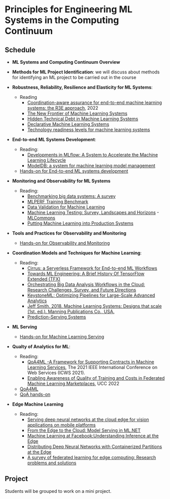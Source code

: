 # Principles for Engineering ML Systems in the Computing Continuum 

## Schedule


- **ML Systems and Computing Continuum Overview**

- **Methods for ML Project Identification**: we will discuss about methods  for identifying an ML project to be carried out in the course

- **Robustness, Reliability, Resilience and Elasticity for ML Systems**:
  - Reading
    - [Coordination-aware assurance for end-to-end machine learning systems: the R3E approach](https://www.researchgate.net/publication/341762862_R3E_-An_Approach_to_Robustness_Reliability_Resilience_and_Elasticity_Engineering_for_End-to-End_Machine_Learning_Systems), 2022
    - [The New Frontier of Machine Learning Systems](https://arxiv.org/pdf/1904.03257.pdf)
    - [Hidden Technical Debt in Machine Learning Systems](https://proceedings.neurips.cc/paper/2015/hash/86df7dcfd896fcaf2674f757a2463eba-Abstract.html)
    - [Declarative Machine Learning Systems](https://queue.acm.org/detail.cfm?id=3479315)
    - [Technology readiness levels for machine learning systems](https://www.nature.com/articles/s41467-022-33128-9)

- **End-to-end ML Systems Development**:
  - Reading:
    - [Developments in MLflow: A System to Accelerate the Machine Learning Lifecycle](https://dl.acm.org/doi/abs/10.1145/3399579.3399867)
    - [ModelDB: a system for machine learning model management](https://dl.acm.org/doi/10.1145/2939502.2939516)
  - [Hands-on for End-to-end ML systems development](../tutorials/MLProjectManagement/)

- **Monitoring and Observability for ML Systems**
  - Reading:
    - [Benchmarking big data systems: A survey](https://www.sciencedirect.com/science/article/pii/S0140366419312344)
    - [MLPERF Training Benchmark](https://arxiv.org/pdf/1910.01500.pdf)
    - [Data Validation for Machine Learning](https://mlsys.org/Conferences/2019/doc/2019/167.pdf)  
    - [Machine Learning Testing: Survey, Landscapes and Horizons](https://ieeexplore.ieee.org/document/9000651)
    -[MLCommons](https://mlcommons.org/en/)
    - [Putting Machine Learning into Production Systems](https://queue.acm.org/detail.cfm?id=3365847)

- **Tools and Practices for Observability and Monitoring**
    - [Hands-on for Observability and Monitoring](../tutorials/PerformanceMonitoring)

- **Coordination Models and Techniques for Machine Learning**:
  - Reading:
    - [Cirrus: a Serverless Framework for End-to-end ML Workflows](https://doi.org/10.1145/3357223.3362711)
    - [Towards ML Engineering: A Brief History Of TensorFlow Extended (TFX)](https://arxiv.org/abs/2010.02013)
    - [Orchestrating Big Data Analysis Workflows in the Cloud: Research Challenges, Survey, and Future Directions](https://dl.acm.org/doi/fullHtml/10.1145/3332301)
    - [KeystoneML: Optimizing Pipelines for Large-Scale Advanced Analytics](https://shivaram.org/publications/keystoneml-icde17.pdf)
    - [Jeff Smith. 2018. Machine Learning Systems: Designs that scale (1st. ed.). Manning Publications Co., USA.](https://www.manning.com/books/machine-learning-systems)
    - [Prediction-Serving Systems](https://queue.acm.org/detail.cfm?id=3210557)

- **ML Serving**

  - [Hands-on for Machine Learning Serving](../tutorials/MLService-2022/README.md)

- **Qualty of Analytics for ML**:
  - Reading:
      - [QoA4ML -A Framework for Supporting Contracts in Machine Learning Services](https://research.aalto.fi/files/65786264/main.pdf), The 2021 IEEE International Conference on Web Services (ICWS 2021).
      - [Enabling Awareness of Quality of Training and Costs in Federated Machine Learning Marketplaces](https://research.aalto.fi/files/105781165/Enabling_Awareness_of_Quality_of_Training_and_Costs_in_Federated_Machine_Learning_Marketplaces.pdf), UCC 2022
  - [QoA4ML](https://github.com/rdsea/QoA4ML/)
  - [QoA hands-on](../tutorials/qoa4ml-2022)

- **Edge Machine Learning**
  - Reading:
    - [Serving deep neural networks at the cloud edge for vision applications on mobile platforms](https://dl.acm.org/doi/10.1145/3304109.3306221)
    - [From the Edge to the Cloud: Model Serving in ML.NET](http://sites.computer.org/debull/A18dec/p46.pdf)
    - [Machine Learning at Facebook:Understanding Inference at the Edge](https://research.fb.com/wp-content/uploads/2018/12/Machine-Learning-at-Facebook-Understanding-Inference-at-the-Edge.pdf)
    - [Distributing Deep Neural Networks with Containerized Partitions at the Edge](https://www.usenix.org/system/files/hotedge19-paper-zhou.pdf)
    - [A survey of federated learning for edge computing: Research problems and solutions](https://www.sciencedirect.com/science/article/pii/S266729522100009X)

## Project

Students will be grouped to work on a mini project.
